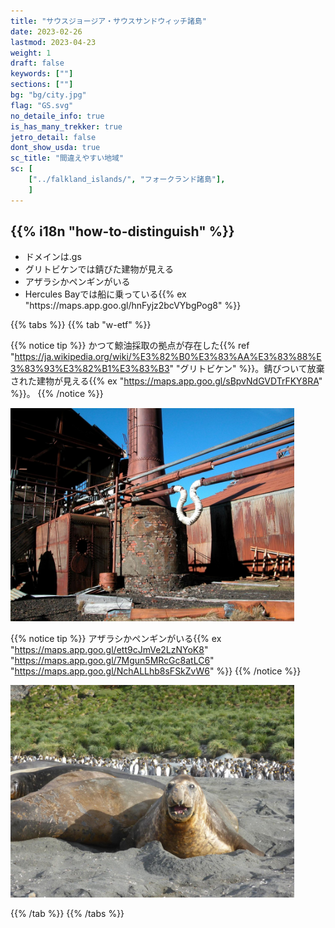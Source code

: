 ```yaml
---
title: "サウスジョージア・サウスサンドウィッチ諸島"
date: 2023-02-26
lastmod: 2023-04-23
weight: 1
draft: false
keywords: [""]
sections: [""]
bg: "bg/city.jpg"
flag: "GS.svg"
no_detaile_info: true
is_has_many_trekker: true
jetro_detail: false
dont_show_usda: true
sc_title: "間違えやすい地域"
sc: [
    ["../falkland_islands/", "フォークランド諸島"],
    ]
---
```


<div class="main-desciption country-description">
    <h2 class="section-title">{{% i18n "how-to-distinguish" %}}</h2>
    <ul class="rule-list">
        <li>ドメインは.gs</li>
        <li>グリトビケンでは錆びた建物が見える</li>
        <li>アザラシかペンギンがいる</li>
        <li>Hercules Bayでは船に乗っている{{% ex "https://maps.app.goo.gl/hnFyjz2bcVYbgPog8" %}}</li>
    </ul>
</div>

{{% tabs %}}
{{% tab "w-etf" %}}

{{% notice tip %}}
かつて鯨油採取の拠点が存在した{{% ref "https://ja.wikipedia.org/wiki/%E3%82%B0%E3%83%AA%E3%83%88%E3%83%93%E3%82%B1%E3%83%B3" "グリトビケン" %}}。錆びついて放棄された建物が見える{{% ex "https://maps.app.goo.gl/sBpvNdGVDTrFKY8RA" %}}。
{{% /notice %}}

<div class="googlemap-if">
<img src="./industrial_heritage_south_georgia.jpg" width="90%">
</div>


{{% notice tip %}}
アザラシかペンギンがいる{{% ex "https://maps.app.goo.gl/ett9cJmVe2LzNYoK8" "https://maps.app.goo.gl/7Mgun5MRcGc8atLC6" "https://maps.app.goo.gl/NchALLhb8sFSkZvW6" %}}
{{% /notice %}}

<div class="googlemap-if">
<img src="./seeelefant_south_georgia_antarctica.jpg" width="90%">
</div>

{{% /tab %}}
{{% /tabs %}}

